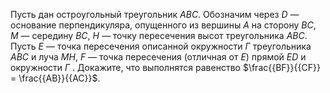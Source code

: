 Пусть дан остроугольный треугольник $ABC$. Обозначим через $D$ — основание перпендикуляра, опущенного из вершины $A$ на сторону $BC$, $M$ — середину $BC$, $H$ — точку пересечения высот треугольника $ABC$. Пусть $E$ — точка пересечения описанной окружности $\Gamma$ треугольника $ABC$ и луча $MH$,  $F$ — точка пересечения (отличная от $E$) прямой $ED$ и окружности  $\Gamma$ .  Докажите, что выполнятся равенство  $\frac{{BF}}{{CF}} = \frac{{AB}}{{AC}}$.
